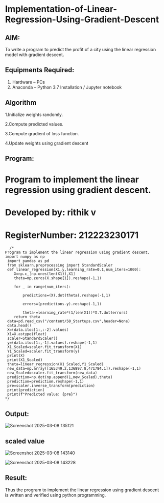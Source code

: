 # Implementation-of-Linear-Regression-Using-Gradient-Descent

## AIM:
To write a program to predict the profit of a city using the linear regression model with gradient descent.

## Equipments Required:
1. Hardware – PCs
2. Anaconda – Python 3.7 Installation / Jupyter notebook

## Algorithm
1.Initialize weights randomly.

2.Compute predicted values.

3.Compute gradient of loss function.

4.Update weights using gradient descent 

## Program:
# Program to implement the linear regression using gradient descent.
# Developed by: rithik v
# RegisterNumber:  212223230171
```
  /*
Program to implement the linear regression using gradient descent.
import numpy as np
 import pandas as pd
 from sklearn.preprocessing import StandardScaler
 def linear_regression(X1,y,learning_rate=0.1,num_iters=1000):
    X=np.c_[np.ones(len(X1)),X1]
    theta=np.zeros(X.shape[1]).reshape(-1,1)
    
    for _ in range(num_iters):
        
        predictions=(X).dot(theta).reshape(-1,1)
        
        errors=(predictions-y).reshape(-1,1)
        
        theta-=learning_rate*(1/len(X1))*X.T.dot(errors)
    return theta
 data=pd.read_csv("/content/50_Startups.csv",header=None)
 data.head()
 X=(data.iloc[1:,:-2].values)
 X1=X.astype(float)
 scaler=StandardScaler()
 y=(data.iloc[1:,-1].values).reshape(-1,1)
 X1_Scaled=scaler.fit_transform(X1)
 Y1_Scaled=scaler.fit_transform(y)
 print(X)
 print(X1_Scaled)
 theta=linear_regression(X1_Scaled,Y1_Scaled)
 new_data=np.array([165349.2,136897.8,471784.1]).reshape(-1,1)
 new_Scaled=scaler.fit_transform(new_data)
 prediction=np.dot(np.append(1,new_Scaled),theta)
 prediction=prediction.reshape(-1,1)
 pre=scaler.inverse_transform(prediction)
 print(prediction)
 print(f"Predicted value: {pre}")
*/
```



## Output:
![Screenshot 2025-03-08 135121](https://github.com/user-attachments/assets/02f82f60-ec05-4b70-a9ae-e801165e1f38)

## scaled value
![Screenshot 2025-03-08 143140](https://github.com/user-attachments/assets/43573066-a741-41f8-8fa3-0c2c7389e6e7)

![Screenshot 2025-03-08 143228](https://github.com/user-attachments/assets/cae8a257-220f-4c2d-9a2f-6aed38449241)


## Result:
Thus the program to implement the linear regression using gradient descent is written and verified using python programming.
